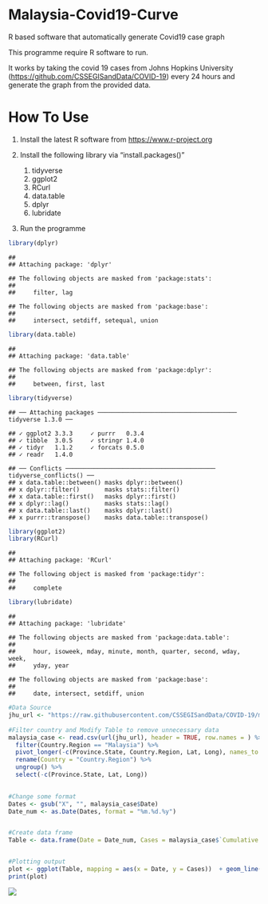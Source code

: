 # Malaysia-Covid19-Curve

R based software that automatically generate Covid19 case graph

This programme require R software to run.

It works by taking the covid 19 cases from Johns Hopkins University
(<https://github.com/CSSEGISandData/COVID-19>) every 24 hours and
generate the graph from the provided data.

# How To Use

1.  Install the latest R software from <https://www.r-project.org>

2.  Install the following library via “install.packages()”

    1.  tidyverse
    2.  ggplot2
    3.  RCurl
    4.  data.table
    5.  dplyr
    6.  lubridate

3.  Run the programme


``` r
library(dplyr)
```

    ## 
    ## Attaching package: 'dplyr'

    ## The following objects are masked from 'package:stats':
    ## 
    ##     filter, lag

    ## The following objects are masked from 'package:base':
    ## 
    ##     intersect, setdiff, setequal, union

``` r
library(data.table)
```

    ## 
    ## Attaching package: 'data.table'

    ## The following objects are masked from 'package:dplyr':
    ## 
    ##     between, first, last

``` r
library(tidyverse)
```

    ## ── Attaching packages ─────────────────────────────────────── tidyverse 1.3.0 ──

    ## ✓ ggplot2 3.3.3     ✓ purrr   0.3.4
    ## ✓ tibble  3.0.5     ✓ stringr 1.4.0
    ## ✓ tidyr   1.1.2     ✓ forcats 0.5.0
    ## ✓ readr   1.4.0

    ## ── Conflicts ────────────────────────────────────────── tidyverse_conflicts() ──
    ## x data.table::between() masks dplyr::between()
    ## x dplyr::filter()       masks stats::filter()
    ## x data.table::first()   masks dplyr::first()
    ## x dplyr::lag()          masks stats::lag()
    ## x data.table::last()    masks dplyr::last()
    ## x purrr::transpose()    masks data.table::transpose()

``` r
library(ggplot2)
library(RCurl)
```

    ## 
    ## Attaching package: 'RCurl'

    ## The following object is masked from 'package:tidyr':
    ## 
    ##     complete

``` r
library(lubridate)
```

    ## 
    ## Attaching package: 'lubridate'

    ## The following objects are masked from 'package:data.table':
    ## 
    ##     hour, isoweek, mday, minute, month, quarter, second, wday, week,
    ##     yday, year

    ## The following objects are masked from 'package:base':
    ## 
    ##     date, intersect, setdiff, union

``` r
#Data Source
jhu_url <- "https://raw.githubusercontent.com/CSSEGISandData/COVID-19/master/csse_covid_19_data/csse_covid_19_time_series/time_series_covid19_confirmed_global.csv"
            
#Filter country and Modify Table to remove unnecessary data
malaysia_case <- read.csv(url(jhu_url), header = TRUE, row.names = ) %>%
  filter(Country.Region == "Malaysia") %>%
  pivot_longer(-c(Province.State, Country.Region, Lat, Long), names_to = "Date", values_to = "Cumulative Cases") %>%
  rename(Country = "Country.Region") %>%
  ungroup() %>% 
  select(-c(Province.State, Lat, Long))
 

#Change some format
Dates <- gsub("X", "", malaysia_case$Date)
Date_num <- as.Date(Dates, format = "%m.%d.%y")


#Create data frame
Table <- data.frame(Date = Date_num, Cases = malaysia_case$`Cumulative Cases`)


#Plotting output
plot <- ggplot(Table, mapping = aes(x = Date, y = Cases))  + geom_line()
print(plot)
```

![](Graph-of-Total-Cases_files/figure-markdown_github/unnamed-chunk-1-1.png)

